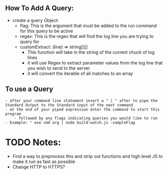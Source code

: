 ## How To Add A Query:
- create a query Object:
    - flag: This is the argument that must be added to the run command for this query to be active
    - regex: This is the regex that will find the log line you are trying to query for
    - customExtract: (line) => string[][] 
         -   This function will take in the string of the current chuck of log lines
         -   it will use Regex to extract parameter values from the log line that you wish to send to the server
         -   it will convert the iterable of all matches to an array
## To use a Query
    - after your command line statement insert a " | " after to pipe the Standard Output to the Standard input of the next command
    - at the end of your piped expression enter the command to start this program
        - followed by any flags indicating queries you would like to run
    - Example: " exe cmd arg | node build-watch.js -sampleFlag




# TODO Notes:
- Find a way to preprocess this and strip out functions and high level JS to make it run as fast as possible
- Change HTTP to HTTPS?
